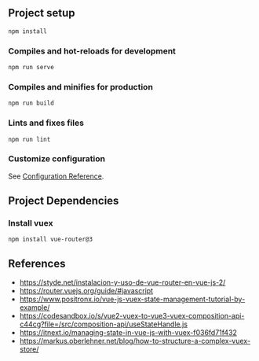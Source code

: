 # 

## Project setup
```
npm install
```

### Compiles and hot-reloads for development
```
npm run serve
```

### Compiles and minifies for production
```
npm run build
```

### Lints and fixes files
```
npm run lint
```

### Customize configuration
See [Configuration Reference](https://cli.vuejs.org/config/).

## Project Dependencies

### Install vuex
```
npm install vue-router@3
```

## References

+ https://styde.net/instalacion-y-uso-de-vue-router-en-vue-js-2/
+ https://router.vuejs.org/guide/#javascript
+ https://www.positronx.io/vue-js-vuex-state-management-tutorial-by-example/
+ https://codesandbox.io/s/vue2-vuex-to-vue3-vuex-composition-api-c44cg?file=/src/composition-api/useStateHandle.js
+ https://itnext.io/managing-state-in-vue-js-with-vuex-f036fd71f432
+ https://markus.oberlehner.net/blog/how-to-structure-a-complex-vuex-store/ 